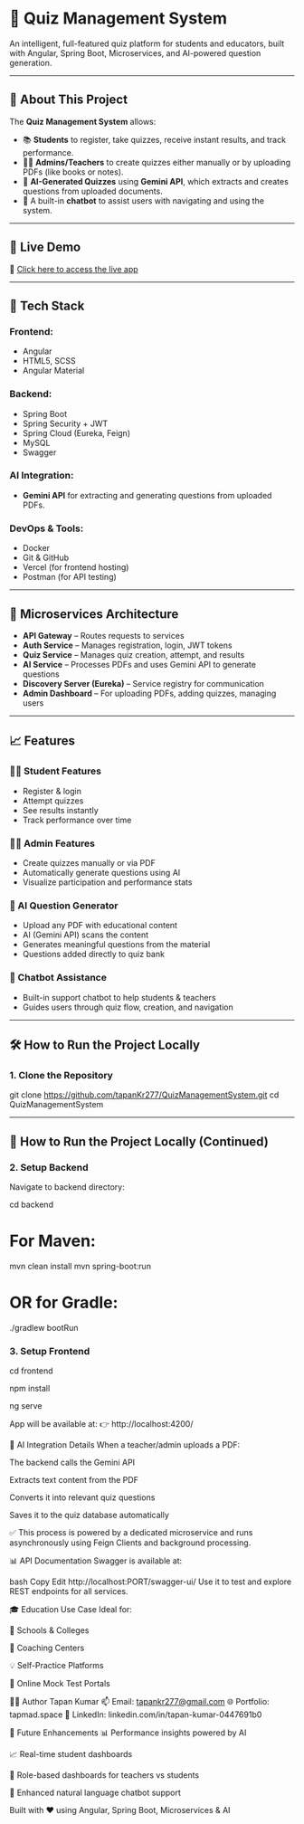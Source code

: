 # 🎯 Quiz Management System

An intelligent, full-featured quiz platform for students and educators, built with Angular, Spring Boot, Microservices, and AI-powered question generation.

---

## 📖 About This Project

The **Quiz Management System** allows:

- 📚 **Students** to register, take quizzes, receive instant results, and track performance.
- 🧑‍🏫 **Admins/Teachers** to create quizzes either manually or by uploading PDFs (like books or notes).
- 🤖 **AI-Generated Quizzes** using **Gemini API**, which extracts and creates questions from uploaded documents.
- 💬 A built-in **chatbot** to assist users with navigating and using the system.

---

## 🚀 Live Demo

🔗 [Click here to access the live app](https://quiz-management-system-smoky.vercel.app/)

---

## 🔧 Tech Stack

### Frontend:
- Angular
- HTML5, SCSS
- Angular Material

### Backend:
- Spring Boot
- Spring Security + JWT
- Spring Cloud (Eureka, Feign)
- MySQL
- Swagger

### AI Integration:
- **Gemini API** for extracting and generating questions from uploaded PDFs.

### DevOps & Tools:
- Docker
- Git & GitHub
- Vercel (for frontend hosting)
- Postman (for API testing)

---

## 📂 Microservices Architecture

- **API Gateway** – Routes requests to services
- **Auth Service** – Manages registration, login, JWT tokens
- **Quiz Service** – Manages quiz creation, attempt, and results
- **AI Service** – Processes PDFs and uses Gemini API to generate questions
- **Discovery Server (Eureka)** – Service registry for communication
- **Admin Dashboard** – For uploading PDFs, adding quizzes, managing users

---

## 📈 Features

### 👨‍🎓 Student Features
- Register & login
- Attempt quizzes
- See results instantly
- Track performance over time

### 👨‍🏫 Admin Features
- Create quizzes manually or via PDF
- Automatically generate questions using AI
- Visualize participation and performance stats

### 🤖 AI Question Generator
- Upload any PDF with educational content
- AI (Gemini API) scans the content
- Generates meaningful questions from the material
- Questions added directly to quiz bank

### 💬 Chatbot Assistance
- Built-in support chatbot to help students & teachers
- Guides users through quiz flow, creation, and navigation

---

## 🛠️ How to Run the Project Locally

### 1. Clone the Repository

git clone https://github.com/tapanKr277/QuizManagementSystem.git
cd QuizManagementSystem

---

## 🏁 How to Run the Project Locally (Continued)

### 2. Setup Backend

Navigate to backend directory:

cd backend

# For Maven:
mvn clean install
mvn spring-boot:run

# OR for Gradle:
./gradlew bootRun

### 3. Setup Frontend

cd frontend

npm install

ng serve

App will be available at:
👉 http://localhost:4200/


🤖 AI Integration Details
When a teacher/admin uploads a PDF:

The backend calls the Gemini API

Extracts text content from the PDF

Converts it into relevant quiz questions

Saves it to the quiz database automatically

✅ This process is powered by a dedicated microservice and runs asynchronously using Feign Clients and background processing.

📊 API Documentation
Swagger is available at:

bash
Copy
Edit
http://localhost:PORT/swagger-ui/
Use it to test and explore REST endpoints for all services.

🎓 Education Use Case
Ideal for:

🏫 Schools & Colleges

🧪 Coaching Centers

💡 Self-Practice Platforms

🧠 Online Mock Test Portals

🧑‍💻 Author
Tapan Kumar
📫 Email: tapankr277@gmail.com
🌐 Portfolio: tapmad.space
💼 LinkedIn: linkedin.com/in/tapan-kumar-0447691b0

📌 Future Enhancements
📊 Performance insights powered by AI

📈 Real-time student dashboards

🔐 Role-based dashboards for teachers vs students

💬 Enhanced natural language chatbot support

Built with ❤️ using Angular, Spring Boot, Microservices & AI
